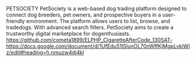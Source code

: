 PETSOCIETY
PetSociety is a web-based dog trading platform designed to connect dog breeders, pet owners, and
prospective buyers in a user-friendly environment. The platform allows users to list, browse, and tradedogs. With advanced search filters. PetSociety aims to create a trustworthy digital marketplace for dogenthusiasts.
https://github.com/cometa1899/ELPHP_CigaretteAfterCode_130SAT-
https://docs.google.com/document/d/1UfEdu51lSlunOL70nWffKjMgpLvkiWlz/edit#heading=h.nmuzw4dj4kl
